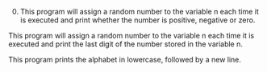 0. This program will assign a random number to the variable n each time it is executed and print whether the number is positive, negative or zero.

This program will assign a random number to the variable n each time it is executed and print the last digit of the number stored in the variable n.

This program prints the alphabet in lowercase, followed by a new line.
